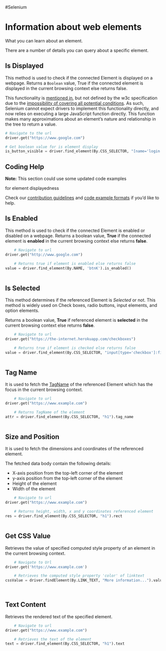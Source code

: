 #Selenium 
# Information about web elements
What you can learn about an element.

There are a number of details you can query about a specific element.

## Is Displayed[](https://www.selenium.dev/documentation/webdriver/elements/information/#is-displayed)

This method is used to check if the connected Element is displayed on a webpage. Returns a `Boolean` value, True if the connected element is displayed in the current browsing context else returns false.

This functionality is [mentioned in](https://w3c.github.io/webdriver/#element-displayedness), but not defined by the w3c specification due to the [impossibility of covering all potential conditions](https://www.youtube.com/watch?v=hTa1KI6fQpg). As such, Selenium cannot expect drivers to implement this functionality directly, and now relies on executing a large JavaScript function directly. This function makes many approximations about an element’s nature and relationship in the tree to return a value.

```python
# Navigate to the url
driver.get("https://www.google.com")

# Get boolean value for is element display
is_button_visible = driver.find_element(By.CSS_SELECTOR, "[name='login']").is_displayed()
```

## Coding Help

**Note:** This section could use some updated code examples  
  
for element displayedness  
  
Check our [contribution guidelines](https://www.selenium.dev/documentation/about/contributing/) and [code example formats](https://www.selenium.dev/documentation/about/style#code-examples) if you’d like to help.

## Is Enabled[](https://www.selenium.dev/documentation/webdriver/elements/information/#is-enabled)

This method is used to check if the connected Element is enabled or disabled on a webpage. Returns a boolean value, **True** if the connected element is **enabled** in the current browsing context else returns **false**.

```python
    # Navigate to url
driver.get("http://www.google.com")

    # Returns true if element is enabled else returns false
value = driver.find_element(By.NAME, 'btnK').is_enabled()
  
```

## Is Selected[](https://www.selenium.dev/documentation/webdriver/elements/information/#is-selected)

This method determines if the referenced Element is _Selected_ or not. This method is widely used on Check boxes, radio buttons, input elements, and option elements.

Returns a boolean value, **True** if referenced element is **selected** in the current browsing context else returns **false**.

```python
    # Navigate to url
driver.get("https://the-internet.herokuapp.com/checkboxes")

    # Returns true if element is checked else returns false
value = driver.find_element(By.CSS_SELECTOR, "input[type='checkbox']:first-of-type").is_selected()
  
```

## Tag Name[](https://www.selenium.dev/documentation/webdriver/elements/information/#tag-name)

It is used to fetch the [TagName](https://www.w3.org/TR/webdriver/#dfn-get-element-tag-name) of the referenced Element which has the focus in the current browsing context.

```python
    # Navigate to url
driver.get("https://www.example.com")

    # Returns TagName of the element
attr = driver.find_element(By.CSS_SELECTOR, "h1").tag_name
  
```

## Size and Position[](https://www.selenium.dev/documentation/webdriver/elements/information/#size-and-position)

It is used to fetch the dimensions and coordinates of the referenced element.

The fetched data body contain the following details:

-   X-axis position from the top-left corner of the element
-   y-axis position from the top-left corner of the element
-   Height of the element
-   Width of the element

```python
    # Navigate to url
driver.get("https://www.example.com")

    # Returns height, width, x and y coordinates referenced element
res = driver.find_element(By.CSS_SELECTOR, "h1").rect
  
```

## Get CSS Value[](https://www.selenium.dev/documentation/webdriver/elements/information/#get-css-value)

Retrieves the value of specified computed style property of an element in the current browsing context.

```python
    # Navigate to Url
driver.get('https://www.example.com')

    # Retrieves the computed style property 'color' of linktext
cssValue = driver.findElement(By.LINK_TEXT, "More information...").value_of_css_property('color')

  
```

## Text Content[](https://www.selenium.dev/documentation/webdriver/elements/information/#text-content)

Retrieves the rendered text of the specified element.

```python
    # Navigate to url
driver.get("https://www.example.com")

    # Retrieves the text of the element
text = driver.find_element(By.CSS_SELECTOR, "h1").text
  
```